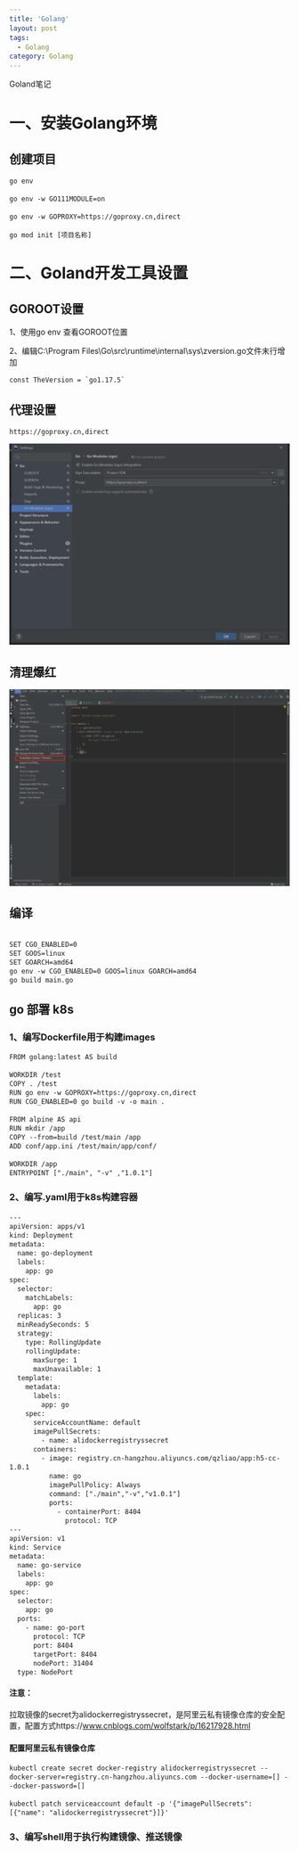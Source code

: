 ```yaml
---
title: 'Golang'
layout: post
tags:
  - Golang
category: Golang
---
```


Goland笔记

<!--more-->
# 一、安装Golang环境

## 创建项目
```
go env

go env -w GO111MODULE=on

go env -w GOPROXY=https://goproxy.cn,direct

go mod init [项目名称]
```

# 二、Goland开发工具设置

## GOROOT设置
1、使用go env 查看GOROOT位置

2、编辑C:\Program Files\Go\src\runtime\internal\sys\zversion.go文件末行增加
```
const TheVersion = `go1.17.5`
```

## 代理设置
```
https://goproxy.cn,direct 
```

![20220810113053](https://raw.githubusercontent.com/QinL233/QinL233.github.io/master/images/20220810113053.png)


## 清理爆红
![20220810113518](https://raw.githubusercontent.com/QinL233/QinL233.github.io/master/images/20220810113518.png)

## 编译
```

SET CGO_ENABLED=0
SET GOOS=linux
SET GOARCH=amd64
go env -w CGO_ENABLED=0 GOOS=linux GOARCH=amd64 
go build main.go
```


## go 部署 k8s


### 1、编写Dockerfile用于构建images
```
FROM golang:latest AS build

WORKDIR /test
COPY . /test
RUN go env -w GOPROXY=https://goproxy.cn,direct
RUN CGO_ENABLED=0 go build -v -o main .

FROM alpine AS api
RUN mkdir /app
COPY --from=build /test/main /app
ADD conf/app.ini /test/main/app/conf/

WORKDIR /app
ENTRYPOINT ["./main", "-v" ,"1.0.1"]

```
### 2、编写.yaml用于k8s构建容器
```
---
apiVersion: apps/v1
kind: Deployment
metadata:
  name: go-deployment
  labels:
    app: go
spec:
  selector:
    matchLabels:
      app: go
  replicas: 3
  minReadySeconds: 5
  strategy:
    type: RollingUpdate
    rollingUpdate:
      maxSurge: 1
      maxUnavailable: 1
  template:
    metadata:
      labels:
        app: go
    spec:
      serviceAccountName: default
      imagePullSecrets:
        - name: alidockerregistryssecret
      containers:
        - image: registry.cn-hangzhou.aliyuncs.com/qzliao/app:h5-cc-1.0.1
          name: go
          imagePullPolicy: Always
          command: ["./main","-v","v1.0.1"]
          ports:
            - containerPort: 8404
              protocol: TCP
---
apiVersion: v1
kind: Service
metadata:
  name: go-service
  labels:
    app: go
spec:
  selector:
    app: go
  ports:
    - name: go-port
      protocol: TCP
      port: 8404
      targetPort: 8404
      nodePort: 31404
  type: NodePort

```

#### 注意：
拉取镜像的secret为alidockerregistryssecret，是阿里云私有镜像仓库的安全配置，配置方式https://www.cnblogs.com/wolfstark/p/16217928.html



#### 配置阿里云私有镜像仓库

```
kubectl create secret docker-registry alidockerregistryssecret --docker-server=registry.cn-hangzhou.aliyuncs.com --docker-username=[] --docker-password=[]

kubectl patch serviceaccount default -p '{"imagePullSecrets": [{"name": "alidockerregistryssecret"}]}'
```



### 3、编写shell用于执行构建镜像、推送镜像
